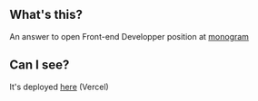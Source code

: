 
## What's this?

An answer to open Front-end Developper position at [monogram](https://www.notion.so/Front-end-Developer-35a73ea1549046b4949a1c5856e23b88)

## Can I see?

It's deployed [here](https://menogram.vercel.app) (Vercel)